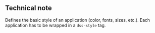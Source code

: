 ## Technical note
Defines the basic style of an application (color, fonts, sizes, etc.). Each application has to be wrapped in
a `dss-style` tag.

